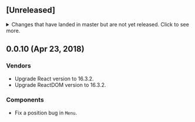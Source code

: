 ## [Unreleased]
<details>
  <summary>
    Changes that have landed in master but are not yet released.
    Click to see more.
  </summary>
</details>

## 0.0.10 (Apr 23, 2018)

### Vendors

* Upgrade React version to 16.3.2.
* Upgrade ReactDOM version to 16.3.2.

### Components

* Fix a position bug in `Menu`.